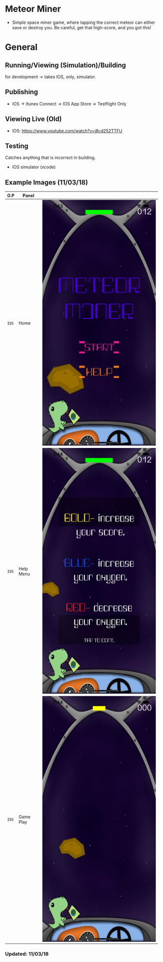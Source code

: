 # Meteor Miner
- Simple space miner game, where tapping the correct meteor can either save or destroy you. Be careful, get that high-score, and you got this!

# General
## Running/Viewing (Simulation)/Building
for development -> takes IOS, only, simulator.

## Publishing
- IOS -> Itunes Connect -> IOS App Store -> Testflight Only

## Viewing Live (Old)
- IOS: https://www.youtube.com/watch?v=j8cd252TTFU

## Testing
Catches anything that is incorrect in building.
- IOS simulator (xcode)

## Example Images (11/03/18)
| O.P | Panel | |
| --- | --- | --- |
| `IOS` | Home | ![MeteorMiner-preview-page](public/images/preview_images/MeteorMiner-preview-6.5iphone1.png) |
| `IOS` | Help Menu | ![MeteorMiner-preview-page](public/images/preview_images/MeteorMiner-instructions-preview-6.5iphone2.png) |
| `IOS` | Game Play | ![MeteorMiner-game-page](public/images/preview_images/MeteorMiner-game-preview-6.5iphone3.png) |

### Updated: 11/03/18
